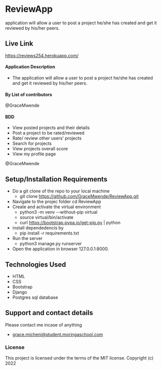 # ReviewApp
application will allow a user to post a project he/she has created and get it reviewed by his/her peers.

## Live Link
https://reviews254.herokuapp.com/

#### Application Description

- The application will allow a user to post a project he/she has created and get it reviewed by his/her peers.
#### By **List of contributors**

@GraceMwende

#### BDD

- View posted projects and their details
- Post a project to be rated/reviewed
- Rate/ review other users' projects
- Search for projects 
- View projects overall score
- View my profile page

@GraceMwende

## Setup/Installation Requirements

- Do a git clone of the repo to your local machine
    - git clone https://github.com/GraceMwende/ReviewApp.git
- Navigate to the projec folder
  cd ReviewApp
- Create and activate the virtual environment
    - python3 -m venv --without-pip virtual
    - source virtual/bin/activate
    - curl https://bootstrap.pypa.io/get-pip.py | python
- install dependedencis by 
    - pip install -r requirements.txt
- Run the server
    - python3 manage.py runserver
- Open the application in browser 127.0.0.1:8000.


## Technologies Used

- HTML
- CSS
- Bootstrap
- Django
- Postgres sql database

## Support and contact details

Please contact me incase of anything
 - grace.micheni@student.moringaschool.com
### License

This project is licensed under the terms of the MIT license.
Copyright (c) 2022
